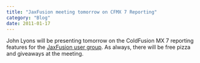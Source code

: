 ```yaml
---
title: "JaxFusion meeting tomorrow on CFMX 7 Reporting"
category: "Blog"
date: 2011-01-17
---
```



John Lyons will be presenting tomorrow on the ColdFusion MX 7 reporting features for the [JaxFusion user group](http://www.jaxfusion.org/). As always, there will be free pizza and giveaways at the meeting.